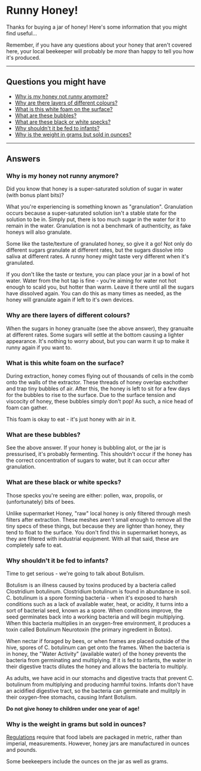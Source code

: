 # Runny Honey!

Thanks for buying a jar of honey! Here's some information that you might find useful...

Remember, if you have any questions about your honey that aren't covered here, your local beekeeper will probably be *more* than happy to tell you how it's produced.

---

## Questions you might have

* [Why is my honey not runny anymore?](#why-is-my-honey-not-runny-anymore)
* [Why are there layers of different colours?]()
* [What is this white foam on the surface?](#what-is-this-white-foam-on-the-surface)
* [What are these bubbles?](#what-are-these-bubbles)
* [What are these black or white specks?](#what-are-these-black-or-white-specks)
* [Why shouldn't it be fed to infants?](#why-shouldnt-it-be-fed-to-infants)
* [Why is the weight in grams but sold in ounces?](#why-is-the-weight-in-grams-but-sold-in-ounces)

---

## Answers

### Why is my honey not runny anymore?

Did you know that honey is a super-saturated solution of sugar in water (with bonus plant bits)?

What you're experiencing is something known as "granulation". Granulation occurs because a super-saturated solution isn't a stable state for the solution to be in. Simply put, there is too much sugar in the water for it to remain in the water. Granulation is not a benchmark of authenticity, as fake honeys will also granulate.

Some like the taste/texture of granulated honey, so give it a go! Not only do different sugars granulate at different rates, but the sugars dissolve into saliva at different rates. A runny honey might taste very different when it's granulated.

If you don't like the taste or texture, you can place your jar in a bowl of hot water. Water from the hot tap is fine - you're aiming for water not hot enough to scald you, but hotter than warm. Leave it there until all the sugars have dissolved again. You can do this as many times as needed, as the honey will granulate again if left to it's own devices.

### Why are there layers of different colours?

When the sugars in honey granualte (see the above answer), they granualte at different rates. Some sugars will settle at the bottom causing a lighter appearance. It's nothing to worry about, but you can warm it up to make it runny again if you want to.

### What is this white foam on the surface?

During extraction, honey comes flying out of thousands of cells in the comb onto the walls of the extractor. These threads of honey overlap eachother and trap tiny bubbles of air. After this, the honey is left to sit for a few days for the bubbles to rise to the surface. Due to the surface tension and viscocity of honey, these bubbles simply don't pop! As such, a nice head of foam can gather.

This foam is okay to eat - it's just honey with air in it.

### What are these bubbles?

See the above answer. If your honey is bubbling alot, or the jar is pressurised, it's probably fermenting. This shouldn't occur if the honey has the correct concentration of sugars to water, but it can occur after granulation. 

### What are these black or white specks?

Those specks you're seeing are either: pollen, wax, propolis, or (unfortunately) bits of bees.

Unlike supermarket Honey, "raw" local honey is only filtered through mesh filters after extraction. These meshes aren't small enough to remove all the tiny specs of these things, but because they are lighter than honey, they tend to float to the surface. You don't find this in supermarket honeys, as they are filtered with industrial equipment. With all that said, these are completely safe to eat.

### Why shouldn't it be fed to infants?

Time to get serious - we're going to talk about Botulism.

Botulism is an illness caused by toxins produced by a bacteria called Clostridium botulinum. Clostridium botulinum is found in abundance in soil. C. botulinum is a spore forming bacteria - when it's exposed to harsh conditions such as a lack of available water, heat, or acidity, it turns into a sort of bacterial seed, known as a spore. When conditions improve, the seed germinates back into a working bacteria and will begin multiplying. When this bacteria multiplies in an oxygen-free environment, it produces a toxin called Botulinum Neurotoxin (the primary ingredient in Botox).

When nectar if foraged by bees, or when frames are placed outside of the hive, spores of C. botulinum can get onto the frames. When the bacteria is in honey, the "Water Activity" (available water) of the honey prevents the bacteria from germinating and multiplying. If it is fed to infants, the water in their digestive tracts dilutes the honey and allows the bacteria to multiply.

As adults, we have acid in our stomachs and digestive tracts that prevent C. botulinum from multiplying and producing harmful toxins. Infants don't have an acidified digestive tract, so the bacteria can germinate and mulitply in their oxygen-free stomachs, causing Infant Botulism.

**Do not give honey to children under one year of age!**

### Why is the weight in grams but sold in ounces?

[Regulations](https://www.gov.uk/guidance/food-information-to-consumers) require that food labels are packaged in metric, rather than imperial, measurements. However, honey jars are manufactured in ounces and pounds.

Some beekeepers include the ounces on the jar as well as grams. 